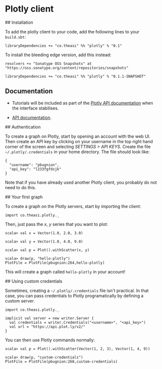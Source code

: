 
# Plotly client

## Installation

To add the plotly client to your code, add the following lines to your `build.sbt`:

```
libraryDependencies += "co.theasi" %% "plotly" % "0.1"
```

To install the bleeding edge version, add this instead:

```
resolvers += "Sonatype OSS Snapshots" at "https://oss.sonatype.org/content/repositories/snapshots"

libraryDependencies += "co.theasi" %% "plotly" % "0.1.1-SNAPSHOT"
```

## Documentation

 - Tutorials will be included as part of the [Plotly API documentation](https://plot.ly/api/) when the interface stabilises.

 - [API documentation](http://the-asi.github.io/scala-plotly-client/latest/api/#co.theasi.plotly.package).

## Authentication

To create a graph on Plotly, start by opening an account with the web UI. Then create an API key by clicking on your username in the top right hand corner of the screen and selecting *SETTINGS > API KEYS*. Create the file `~/.plotly/.credentials` in your home directory. The file should look like:

```
{
  "username": "pbugnion",
  "api_key": "l233fgfdsjk"
}
```

Note that if you have already used another Plotly client, you probably do not need to do this.

## Your first graph

To create a graph on the Plotly servers, start by importing the client:

```
import co.theasi.plotly._
```

Then, just pass the *x*, *y* series that you want to plot:

```
scala> val x = Vector(1.0, 2.0, 3.0)

scala> val y = Vector(1.0, 4.0, 9.0)

scala> val p = Plot().withScatter(x, y)

scala> draw(p, "hello-plotly")
PlotFile = PlotFile(pbugnion:264,hello-plotly)
```

This will create a graph called `hello-plotly` in your account!

## Using custom credentials

Sometimes, creating a `~/.plotly/.credentials` file isn't practical. In that case, you can pass credentials to Plotly programatically by defining a custom server.

```
import co.theasi.plotly._

implicit val server = new writer.Server {
  val credentials = writer.Credentials("<username>", "<api_key>")
  val url = "https://api.plot.ly/v2/"
}
```

You can then use Plotly commands normally:

```
scala> val p = Plot().withScatter(Vector(1, 2, 3), Vector(1, 4, 9))

scala> draw(p, "custom-credentials")
PlotFile = PlotFile(pbugnion:268,custom-credentials)
```
